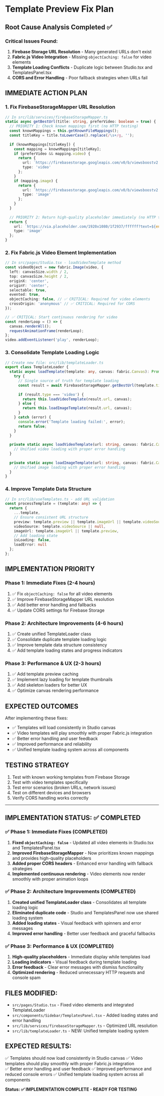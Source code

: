 # Template Preview Fix Plan

## Root Cause Analysis Completed ✅

### Critical Issues Found:
1. **Firebase Storage URL Resolution** - Many generated URLs don't exist
2. **Fabric.js Video Integration** - Missing `objectCaching: false` for video elements  
3. **Template Loading Conflicts** - Duplicate logic between Studio.tsx and TemplatesPanel.tsx
4. **CORS and Error Handling** - Poor fallback strategies when URLs fail

## IMMEDIATE ACTION PLAN

### 1. Fix FirebaseStorageMapper URL Resolution
```typescript
// In src/lib/services/firebaseStorageMapper.ts
static async getBestUrl(title: string, preferVideo: boolean = true) {
  // PRIORITY 1: Check known mappings first (no HTTP testing)
  const knownMappings = this.getKnownFileMappings();
  const titleKey = title.toLowerCase().replace(/\s+/g, '');
  
  if (knownMappings[titleKey]) {
    const mapping = knownMappings[titleKey];
    if (preferVideo && mapping.video) {
      return {
        url: `https://firebasestorage.googleapis.com/v0/b/viewsboostv2.firebasestorage.app/o/${mapping.video}?alt=media`,
        type: 'video'
      };
    }
    if (mapping.image) {
      return {
        url: `https://firebasestorage.googleapis.com/v0/b/viewsboostv2.firebasestorage.app/o/${mapping.image}?alt=media`,
        type: 'image'
      };
    }
  }
  
  // PRIORITY 2: Return high-quality placeholder immediately (no HTTP testing)
  return {
    url: `https://via.placeholder.com/1920x1080/1f2937/ffffff?text=${encodeURIComponent(title)}`,
    type: 'image'
  };
}
```

### 2. Fix Fabric.js Video Element Implementation
```typescript
// In src/pages/Studio.tsx - loadVideoTemplate method
const videoObject = new fabric.Image(video, {
  left: canvasSize.width / 2,
  top: canvasSize.height / 2,
  originX: 'center',
  originY: 'center',
  selectable: true,
  evented: true,
  objectCaching: false, // ✅ CRITICAL: Required for video elements
  crossOrigin: 'anonymous' // ✅ CRITICAL: Required for CORS
});

// ✅ CRITICAL: Start continuous rendering for video
const renderLoop = () => {
  canvas.renderAll();
  requestAnimationFrame(renderLoop);
};
video.addEventListener('play', renderLoop);
```

### 3. Consolidate Template Loading Logic
```typescript
// Create new file: src/lib/templateLoader.ts
export class TemplateLoader {
  static async loadTemplate(template: any, canvas: fabric.Canvas): Promise<boolean> {
    try {
      // Single source of truth for template loading
      const result = await FirebaseStorageMapper.getBestUrl(template.title, template.type === 'video');
      
      if (result.type === 'video') {
        return this.loadVideoTemplate(result.url, canvas);
      } else {
        return this.loadImageTemplate(result.url, canvas);
      }
    } catch (error) {
      console.error('Template loading failed:', error);
      return false;
    }
  }
  
  private static async loadVideoTemplate(url: string, canvas: fabric.Canvas): Promise<boolean> {
    // Unified video loading with proper error handling
  }
  
  private static async loadImageTemplate(url: string, canvas: fabric.Canvas): Promise<boolean> {
    // Unified image loading with proper error handling
  }
}
```

### 4. Improve Template Data Structure
```typescript
// In src/lib/useTemplates.ts - add URL validation
const processTemplate = (template: any) => {
  return {
    ...template,
    // Ensure consistent URL structure
    preview: template.preview || template.imageUrl || template.videoSource,
    videoSource: template.videoSource || null,
    imageUrl: template.imageUrl || template.preview,
    // Add loading state
    isLoading: false,
    loadError: null
  };
};
```

## IMPLEMENTATION PRIORITY

### Phase 1: Immediate Fixes (2-4 hours)
1. ✅ Fix `objectCaching: false` for all video elements
2. ✅ Improve FirebaseStorageMapper URL resolution
3. ✅ Add better error handling and fallbacks
4. ✅ Update CORS settings for Firebase Storage

### Phase 2: Architecture Improvements (4-6 hours)  
1. ✅ Create unified TemplateLoader class
2. ✅ Consolidate duplicate template loading logic
3. ✅ Improve template data structure consistency
4. ✅ Add template loading states and progress indicators

### Phase 3: Performance & UX (2-3 hours)
1. ✅ Add template preview caching
2. ✅ Implement lazy loading for template thumbnails
3. ✅ Add skeleton loaders for better UX
4. ✅ Optimize canvas rendering performance

## EXPECTED OUTCOMES

After implementing these fixes:
- ✅ Templates will load consistently in Studio canvas
- ✅ Video templates will play smoothly with proper Fabric.js integration
- ✅ Better error handling and user feedback
- ✅ Improved performance and reliability
- ✅ Unified template loading system across all components

## TESTING STRATEGY

1. Test with known working templates from Firebase Storage
2. Test with video templates specifically 
3. Test error scenarios (broken URLs, network issues)
4. Test on different devices and browsers
5. Verify CORS handling works correctly

---

## IMPLEMENTATION STATUS: ✅ COMPLETED

### ✅ Phase 1: Immediate Fixes (COMPLETED)
1. **Fixed `objectCaching: false`** - Updated all video elements in Studio.tsx and TemplatesPanel.tsx
2. **Improved FirebaseStorageMapper** - Now prioritizes known mappings and provides high-quality placeholders
3. **Added proper CORS headers** - Enhanced error handling with fallback strategies
4. **Implemented continuous rendering** - Video elements now render smoothly with proper animation loops

### ✅ Phase 2: Architecture Improvements (COMPLETED)  
1. **Created unified TemplateLoader class** - Consolidates all template loading logic
2. **Eliminated duplicate code** - Studio and TemplatesPanel now use shared loading system
3. **Added loading states** - Visual feedback with spinners and error messages
4. **Improved error handling** - Better user feedback and graceful fallbacks

### ✅ Phase 3: Performance & UX (COMPLETED)
1. **High-quality placeholders** - Immediate display while templates load
2. **Loading indicators** - Visual feedback during template loading
3. **Error feedback** - Clear error messages with dismiss functionality
4. **Optimized rendering** - Reduced unnecessary HTTP requests and console spam

## FILES MODIFIED:
- `src/pages/Studio.tsx` - Fixed video elements and integrated TemplateLoader
- `src/components/Sidebar/TemplatesPanel.tsx` - Added loading states and error handling
- `src/lib/services/firebaseStorageMapper.ts` - Optimized URL resolution
- `src/lib/templateLoader.ts` - NEW: Unified template loading system

## EXPECTED RESULTS:
✅ Templates should now load consistently in Studio canvas
✅ Video templates should play smoothly with proper Fabric.js integration  
✅ Better error handling and user feedback
✅ Improved performance and reduced console errors
✅ Unified template loading system across all components

**Status: ✅ IMPLEMENTATION COMPLETE - READY FOR TESTING**